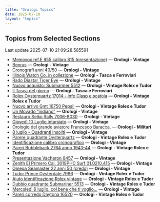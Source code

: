 ```yaml
---
title: "Orologi Topics"
date: 2025-07-10
layout: "topics"
---
```


## Topics from Selected Sections

Last update 2025-07-10 21:09:28.585591

- [Memovox ref.E 855 calibro 815 (presentazione)](https://orologi.forumfree.it/?t=80462539) — **Orologi - Vintage**
- [Benrus](https://orologi.forumfree.it/?t=80755934) — **Orologi - Vintage**
- [Cronografi anni 40/50](https://orologi.forumfree.it/?t=80740948) — **Orologi - Vintage**
- [Illinois Watch Co. in collezione](https://orologi.forumfree.it/?t=80756717) — **Orologi - Tasca e Ferroviari**
- [Rado Diastar Tiger Eye](https://orologi.forumfree.it/?t=80755140) — **Orologi - Vintage**
- [Nuovo acquisto: Submariner 5512](https://orologi.forumfree.it/?t=80753973) — **Orologi - Vintage Rolex e Tudor**
- [Il Tasca del giorno](https://orologi.forumfree.it/?t=80702163) — **Orologi - Tasca e Ferroviari**
- [Rolex Oysterquartz 17014 - info Clasp e scatola](https://orologi.forumfree.it/?t=80754601) — **Orologi - Vintage Rolex e Tudor**
- [Nuovo arrivo Gmt 16750 Pepsi!](https://orologi.forumfree.it/?t=80750096) — **Orologi - Vintage Rolex e Tudor**
- [Un Movado "indiano"](https://orologi.forumfree.it/?t=68413888) — **Orologi - Vintage**
- [Restauro Seiko Rally 7006-8030](https://orologi.forumfree.it/?t=80736375) — **Orologi - Vintage**
- [Giovedì 10 Luglio intarsiato](https://orologi.forumfree.it/?t=80756250) — **Orologi - Vintage**
- [Orologio del grande aviatore Francesco Baracca.](https://orologi.forumfree.it/?t=79186297) — **Orologi - Militari**
- [8 luglio - Quadranti insoliti](https://orologi.forumfree.it/?t=80754462) — **Orologi - Vintage**
- [Parere quadrante Oysterquartz](https://orologi.forumfree.it/?t=79728291) — **Orologi - Vintage Rolex e Tudor**
- [Identificazione calibro cronografico](https://orologi.forumfree.it/?t=80756699) — **Orologi - Vintage**
- [Pareri Bubbleback 2764 anno 1943-44](https://orologi.forumfree.it/?t=80755099) — **Orologi - Vintage Rolex e Tudor**
- [Presentazione Vacheron 6457](https://orologi.forumfree.it/?t=78181273) — **Orologi - Vintage**
- [Zenith El Primero Cal. 3019PHC Surf 01.0210.415](https://orologi.forumfree.it/?t=80756540) — **Orologi - Vintage**
- [Omega Seamaster 22 anni 50 (credo)](https://orologi.forumfree.it/?t=80756326) — **Orologi - Vintage**
- [Tudor Prince Oysterdate 7996](https://orologi.forumfree.it/?t=80756167) — **Orologi - Vintage Rolex e Tudor**
- [Aiuto identificazione Rolex vintage](https://orologi.forumfree.it/?t=80756127) — **Orologi - Vintage Rolex e Tudor**
- [Dubbio quadrante Submariner 5513](https://orologi.forumfree.it/?t=80739615) — **Orologi - Vintage Rolex e Tudor**
- [Mercoledì 9 luglio, col bene che ti voglio...](https://orologi.forumfree.it/?t=80755373) — **Orologi - Vintage**
- [Pareri corredo Daytona 16520](https://orologi.forumfree.it/?t=80751060) — **Orologi - Vintage Rolex e Tudor**
